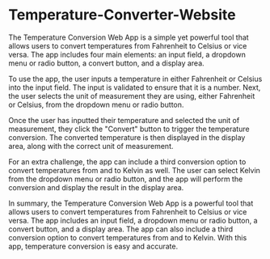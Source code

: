 # Temperature-Converter-Website

The Temperature Conversion Web App is a simple yet powerful tool that allows users to convert temperatures from Fahrenheit to Celsius or vice versa. The app includes four main elements: an input field, a dropdown menu or radio button, a convert button, and a display area.

To use the app, the user inputs a temperature in either Fahrenheit or Celsius into the input field. The input is validated to ensure that it is a number. Next, the user selects the unit of measurement they are using, either Fahrenheit or Celsius, from the dropdown menu or radio button.

Once the user has inputted their temperature and selected the unit of measurement, they click the "Convert" button to trigger the temperature conversion. The converted temperature is then displayed in the display area, along with the correct unit of measurement.

For an extra challenge, the app can include a third conversion option to convert temperatures from and to Kelvin as well. The user can select Kelvin from the dropdown menu or radio button, and the app will perform the conversion and display the result in the display area.

In summary, the Temperature Conversion Web App is a powerful tool that allows users to convert temperatures from Fahrenheit to Celsius or vice versa. The app includes an input field, a dropdown menu or radio button, a convert button, and a display area. The app can also include a third conversion option to convert temperatures from and to Kelvin. With this app, temperature conversion is easy and accurate.
